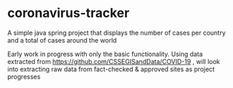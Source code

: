 # coronavirus-tracker
A simple java spring project that displays the number of cases per country and a total of cases around the world

Early work in progress with only the basic functionality.
Using data extracted from https://github.com/CSSEGISandData/COVID-19 , will look into extracting raw data from fact-checked & approved sites as project progresses
